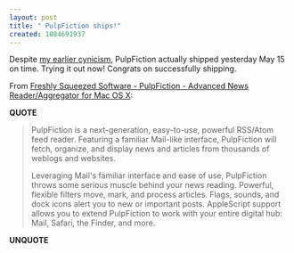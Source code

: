 ```yaml
---
layout: post
title: " PulpFiction ships!"
created: 1084691937
---
```

Despite <a href="http://www.rolandtanglao.com/archives/2004/04/19/pulpfiction_vaporware_or_the_next_big_rss_reader_for_mac_os_x">my earlier cynicism</a>, PulpFiction actually shipped yesterday May 15 on time.  Trying it out now!  Congrats on successfully shipping.

From  <a href="http://freshlysqueezedsoftware.com/products/pulpfiction/">Freshly Squeezed Software - PulpFiction - Advanced News Reader/Aggregator for Mac OS X</a>:
<p><strong>QUOTE</strong></p><blockquote>PulpFiction is a next-generation, easy-to-use, powerful RSS/Atom feed reader. Featuring a familiar Mail-like interface, PulpFiction will fetch, organize, and display news and articles from thousands of weblogs and websites.

Leveraging Mail's familiar interface and ease of use, PulpFiction throws some serious muscle behind your news reading. Powerful, flexible filters move, mark, and process articles. Flags, sounds, and dock icons alert you to new or important posts. AppleScript support allows you to extend PulpFiction to work with your entire digital hub: Mail, Safari, the Finder, and more.</blockquote><p><strong>UNQUOTE</strong></p>

